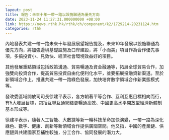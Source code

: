 ```yaml
---
layout: post
title: 報告：未來十年一帶一路以設施聯通為優先方向
date: 2023-11-24 11:27:31.000000000 +08:00
link: https://news.rthk.hk/rthk/ch/component/k2/1729214-20231124.htm
categories: rthk
---
```


內地發表共建一帶一路未來十年發展展望報告提及，未來10年發展以設施聯通為優先方向，將加強邊境基礎設施及口岸建設，將「小而美」項目作為合作優先事項，多搞投資小、見效快、經濟社會環境效益好的項目。

其他發展重點領域包括政策溝通、貿易暢通及資金融通等，拓展全球貿易合作，加強雙向投資合作，提高貿易投資自由化便利化水平，並要拓展投融資新渠道。至於新領域合作上，推進共建一帶一路綠色發展，加快培育數字領域合作新業態模式等。

發改委區域開放司司長徐建平表示，各方朝著平等合作、互利互惠目標相向而行，有5大發展目標，包括互聯互通網絡更暢通高效、中國更高水平開放型經濟新體制基本形成等。

徐建平表示，隨著人工智能、大數據等新一輪科技革命加快演變，一帶一路為深化綠色、數字、健康、創新等新領域合作提供廣闊空間。他又指，中國的產業鏈、供應鏈與共建國家互補性較強，分工合作、協同發展的潛力大。
